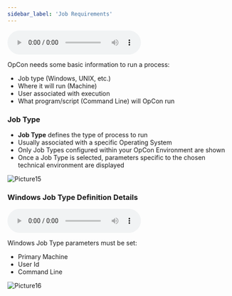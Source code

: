 ```yaml
---
sidebar_label: 'Job Requirements'
---
```


<audio controls="controls">
  <source type="audio/mp3" src="audiobasic/JobRequirementsandJobType.mp3"></source>
  <p>Your browser does not support the audio element.</p>
</audio> 

OpCon needs some basic information to run a process:

* Job type (Windows, UNIX, etc.)
* Where it will run (Machine)
* User associated with execution
* What program/script (Command Line) will OpCon run


### Job Type

* **Job Type** defines the type of process to run
* Usually associated with a specific Operating System
* Only Job Types configured within your OpCon Environment are shown
* Once a Job Type is selected, parameters specific to the chosen technical environment are displayed

![Picture15](/imgbasic/Picture15.png)

### Windows Job Type Definition Details

<audio controls="controls">
  <source type="audio/mp3" src="audiobasic/WindowsJobType.mp3"></source>
  <p>Your browser does not support the audio element.</p>
</audio> 

Windows Job Type parameters must be set:

* Primary Machine
* User Id
* Command Line

![Picture16](/imgbasic/Picture16.png)